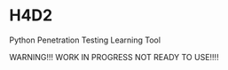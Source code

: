 # H4D2
Python Penetration Testing Learning Tool

WARNING!!!   WORK IN PROGRESS NOT READY TO USE!!!!
